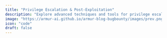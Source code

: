 ```yaml
---
title: "Privilege Escalation & Post-Exploitation"
description: "Explore advanced techniques and tools for privilege escalation and post-exploitation."
image: "https://armur-ai.github.io/armur-blog-bugbounty/images/prev.png"
icon: "code"
draft: false
---
```



